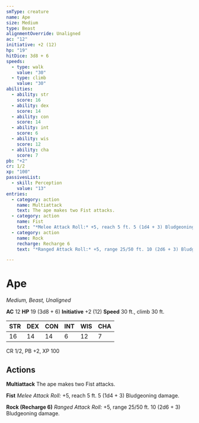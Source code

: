 ```yaml
---
smType: creature
name: Ape
size: Medium
type: Beast
alignmentOverride: Unaligned
ac: "12"
initiative: +2 (12)
hp: "19"
hitDice: 3d8 + 6
speeds:
  - type: walk
    value: "30"
  - type: climb
    value: "30"
abilities:
  - ability: str
    score: 16
  - ability: dex
    score: 14
  - ability: con
    score: 14
  - ability: int
    score: 6
  - ability: wis
    score: 12
  - ability: cha
    score: 7
pb: "+2"
cr: 1/2
xp: "100"
passivesList:
  - skill: Perception
    value: "13"
entries:
  - category: action
    name: Multiattack
    text: The ape makes two Fist attacks.
  - category: action
    name: Fist
    text: "*Melee Attack Roll:* +5, reach 5 ft. 5 (1d4 + 3) Bludgeoning damage."
  - category: action
    name: Rock
    recharge: Recharge 6
    text: "*Ranged Attack Roll:* +5, range 25/50 ft. 10 (2d6 + 3) Bludgeoning damage."

---
```


# Ape
*Medium, Beast, Unaligned*

**AC** 12
**HP** 19 (3d8 + 6)
**Initiative** +2 (12)
**Speed** 30 ft., climb 30 ft.

| STR | DEX | CON | INT | WIS | CHA |
| --- | --- | --- | --- | --- | --- |
| 16 | 14 | 14 | 6 | 12 | 7 |

CR 1/2, PB +2, XP 100

## Actions

**Multiattack**
The ape makes two Fist attacks.

**Fist**
*Melee Attack Roll:* +5, reach 5 ft. 5 (1d4 + 3) Bludgeoning damage.

**Rock (Recharge 6)**
*Ranged Attack Roll:* +5, range 25/50 ft. 10 (2d6 + 3) Bludgeoning damage.

